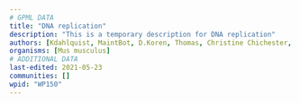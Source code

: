```yaml
---
# GPML DATA
title: "DNA replication"
description: "This is a temporary description for DNA replication"
authors: [Kdahlquist, MaintBot, D.Koren, Thomas, Christine Chichester, Eweitz]
organisms: [Mus musculus]
# ADDITIONAL DATA
last-edited: 2021-05-23
communities: []
wpid: "WP150"
---
```

